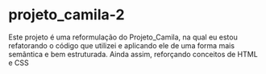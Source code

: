 # projeto_camila-2
Este projeto é uma reformulação do Projeto_Camila, na qual eu estou refatorando o código que utilizei e aplicando ele de uma forma mais semântica e bem estruturada. Ainda assim, reforçando conceitos de HTML e CSS
